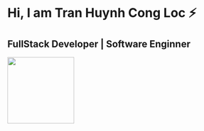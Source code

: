 
# Hi, I am Tran Huynh Cong Loc ⚡
## FullStack Developer | Software Enginner

<span>
  <img width="150" align="left" src="https://media.giphy.com/media/VgGpnYeMVljm1vRA6g/giphy.gif">
</span>


